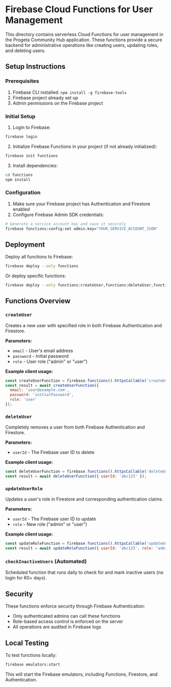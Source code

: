 # Firebase Cloud Functions for User Management

This directory contains serverless Cloud Functions for user management in the Progeta Community Hub application. These functions provide a secure backend for administrative operations like creating users, updating roles, and deleting users.

## Setup Instructions

### Prerequisites

1. Firebase CLI installed: `npm install -g firebase-tools`
2. Firebase project already set up
3. Admin permissions on the Firebase project

### Initial Setup

1. Login to Firebase:
```bash
firebase login
```

2. Initialize Firebase Functions in your project (if not already initialized):
```bash
firebase init functions
```

3. Install dependencies:
```bash
cd functions
npm install
```

### Configuration

1. Make sure your Firebase project has Authentication and Firestore enabled
2. Configure Firebase Admin SDK credentials:

```bash
# Generate a service account key and save it securely
firebase functions:config:set admin.key="YOUR_SERVICE_ACCOUNT_JSON"
```

## Deployment

Deploy all functions to Firebase:

```bash
firebase deploy --only functions
```

Or deploy specific functions:

```bash
firebase deploy --only functions:createUser,functions:deleteUser,functions:updateUserRole
```

## Functions Overview

### `createUser`

Creates a new user with specified role in both Firebase Authentication and Firestore.

**Parameters:**
- `email` - User's email address
- `password` - Initial password
- `role` - User role ("admin" or "user")

**Example client usage:**
```javascript
const createUserFunction = firebase.functions().httpsCallable('createUser');
const result = await createUserFunction({ 
  email: 'user@example.com', 
  password: 'initialPassword', 
  role: 'user' 
});
```

### `deleteUser`

Completely removes a user from both Firebase Authentication and Firestore.

**Parameters:**
- `userId` - The Firebase user ID to delete

**Example client usage:**
```javascript
const deleteUserFunction = firebase.functions().httpsCallable('deleteUser');
const result = await deleteUserFunction({ userId: 'abc123' });
```

### `updateUserRole`

Updates a user's role in Firestore and corresponding authentication claims.

**Parameters:**
- `userId` - The Firebase user ID to update
- `role` - New role ("admin" or "user")

**Example client usage:**
```javascript
const updateRoleFunction = firebase.functions().httpsCallable('updateUserRole');
const result = await updateRoleFunction({ userId: 'abc123', role: 'admin' });
```

### `checkInactiveUsers` (Automated)

Scheduled function that runs daily to check for and mark inactive users (no login for 60+ days).

## Security

These functions enforce security through Firebase Authentication:
- Only authenticated admins can call these functions
- Role-based access control is enforced on the server
- All operations are audited in Firebase logs

## Local Testing

To test functions locally:

```bash
firebase emulators:start
```

This will start the Firebase emulators, including Functions, Firestore, and Authentication. 